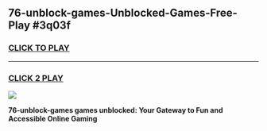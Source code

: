 
## 76-unblock-games-Unblocked-Games-Free-Play #3q03f
<h3>
<a href="https://us.freeplayer.one?title=76-unblock-games&ref=9M">CLICK TO PLAY</a></h3>
<hr>

<h3>
<a href="https://us.freeplayer.one?title=76-unblock-games&ref=9M">CLICK 2 PLAY</a>
  
</h3>

<a href="https://us.freeplayer.one?title=76-unblock-games&ref=9M"><img src="https://clearcache.store/games.png"></a>


**76-unblock-games games unblocked: Your Gateway to Fun and Accessible Online Gaming**
